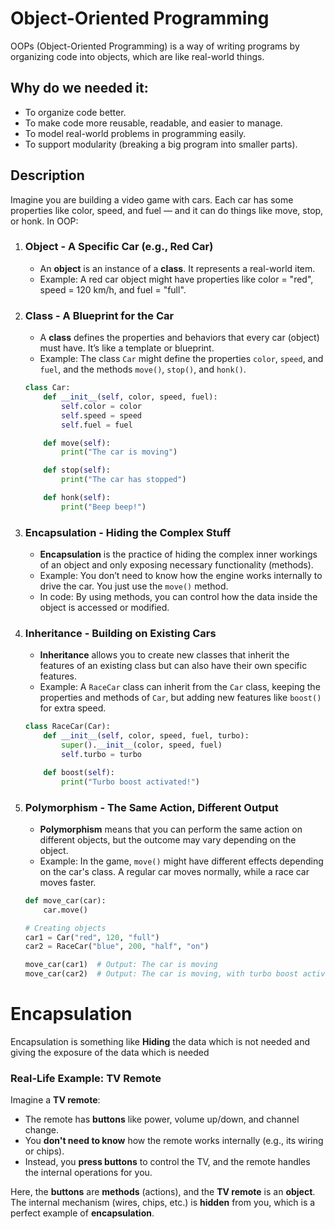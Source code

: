 # Object-Oriented Programming
OOPs (Object-Oriented Programming) is a way of writing programs by organizing code into objects, which are like real-world things.

## Why do we needed it:
- To organize code better.
- To make code more reusable, readable, and easier to manage.
- To model real-world problems in programming easily.
- To support modularity (breaking a big program into smaller parts).

## Description
Imagine you are building a video game with cars. Each car has some properties like color, speed, and fuel — and it can do things like move, stop, or honk. In OOP:

1. ### Object - A Specific Car (e.g., Red Car)
   - An **object** is an instance of a **class**. It represents a real-world item.
   - Example: A red car object might have properties like color = "red", speed = 120 km/h, and fuel = "full".

2. ### Class - A Blueprint for the Car
   - A **class** defines the properties and behaviors that every car (object) must have. It’s like a template or blueprint.
   - Example: The class `Car` might define the properties `color`, `speed`, and `fuel`, and the methods `move()`, `stop()`, and `honk()`.



   ```python
   class Car:
       def __init__(self, color, speed, fuel):
           self.color = color
           self.speed = speed
           self.fuel = fuel

       def move(self):
           print("The car is moving")

       def stop(self):
           print("The car has stopped")

       def honk(self):
           print("Beep beep!")


3. ### Encapsulation - Hiding the Complex Stuff

   * **Encapsulation** is the practice of hiding the complex inner workings of an object and only exposing necessary functionality (methods).
   * Example: You don’t need to know how the engine works internally to drive the car. You just use the `move()` method.
   * In code: By using methods, you can control how the data inside the object is accessed or modified.

4. ### Inheritance - Building on Existing Cars

   * **Inheritance** allows you to create new classes that inherit the features of an existing class but can also have their own specific features.
   * Example: A `RaceCar` class can inherit from the `Car` class, keeping the properties and methods of `Car`, but adding new features like `boost()` for extra speed.

   ```python
   class RaceCar(Car):
       def __init__(self, color, speed, fuel, turbo):
           super().__init__(color, speed, fuel)
           self.turbo = turbo

       def boost(self):
           print("Turbo boost activated!")
   ```

5. ### Polymorphism - The Same Action, Different Output

   * **Polymorphism** means that you can perform the same action on different objects, but the outcome may vary depending on the object.
   * Example: In the game, `move()` might have different effects depending on the car's class. A regular car moves normally, while a race car moves faster.

   ```python
   def move_car(car):
       car.move()

   # Creating objects
   car1 = Car("red", 120, "full")
   car2 = RaceCar("blue", 200, "half", "on")

   move_car(car1)  # Output: The car is moving
   move_car(car2)  # Output: The car is moving, with turbo boost activated!

# Encapsulation
 Encapsulation is something like **Hiding** the data which is not needed and giving the exposure of the data which is needed 
### Real-Life Example: TV Remote

Imagine a **TV remote**:

- The remote has **buttons** like power, volume up/down, and channel change.
- You **don't need to know** how the remote works internally (e.g., its wiring or chips).
- Instead, you **press buttons** to control the TV, and the remote handles the internal operations for you.

Here, the **buttons** are **methods** (actions), and the **TV remote** is an **object**. The internal mechanism (wires, chips, etc.) is **hidden** from you, which is a perfect example of **encapsulation**.



